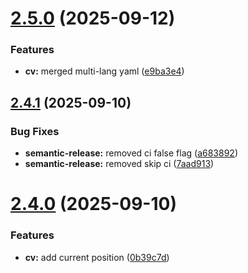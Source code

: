 # [2.5.0](https://github.com/95gabor/cv/compare/v2.4.1...v2.5.0) (2025-09-12)

### Features

- **cv:** merged multi-lang yaml ([e9ba3e4](https://github.com/95gabor/cv/commit/e9ba3e441ebc4447046f73de860ac111abdaa1e1))

## [2.4.1](https://github.com/95gabor/cv/compare/v2.4.0...v2.4.1) (2025-09-10)

### Bug Fixes

- **semantic-release:** removed ci false flag ([a683892](https://github.com/95gabor/cv/commit/a6838928e9f29ae027f3ed2c9af4b7af04127bee))
- **semantic-release:** removed skip ci ([7aad913](https://github.com/95gabor/cv/commit/7aad913df59282a204ef7d0a573ae9a9ed803e82))

# [2.4.0](https://github.com/95gabor/cv/compare/v2.3.3...v2.4.0) (2025-09-10)

### Features

- **cv:** add current position ([0b39c7d](https://github.com/95gabor/cv/commit/0b39c7d97633edc5fdcfc2a87c786026b2cd0a33))

